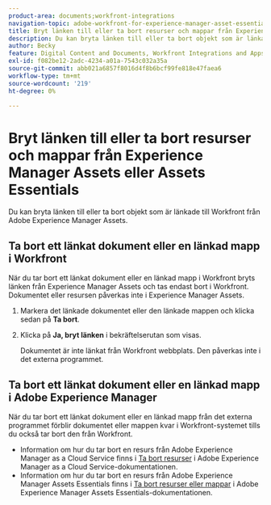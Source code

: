 ```yaml
---
product-area: documents;workfront-integrations
navigation-topic: adobe-workfront-for-experience-manager-asset-essentials
title: Bryt länken till eller ta bort resurser och mappar från Experience Manager Assets eller Assets Essentials
description: Du kan bryta länken till eller ta bort objekt som är länkade till Workfront från Adobe Experience Manager Assets.
author: Becky
feature: Digital Content and Documents, Workfront Integrations and Apps
exl-id: f082be12-2adc-4234-a01a-7543c032a35a
source-git-commit: abb021a6857f8016d4f8b6bcf99fe818e47faea6
workflow-type: tm+mt
source-wordcount: '219'
ht-degree: 0%

---
```


# Bryt länken till eller ta bort resurser och mappar från Experience Manager Assets eller Assets Essentials

Du kan bryta länken till eller ta bort objekt som är länkade till Workfront från Adobe Experience Manager Assets.

## Ta bort ett länkat dokument eller en länkad mapp i Workfront

När du tar bort ett länkat dokument eller en länkad mapp i Workfront bryts länken från Experience Manager Assets och tas endast bort i Workfront. Dokumentet eller resursen påverkas inte i Experience Manager Assets.

1. Markera det länkade dokumentet eller den länkade mappen och klicka sedan på **Ta bort**.
1. Klicka på **Ja, bryt länken** i bekräftelserutan som visas.

   Dokumentet är inte länkat från Workfront webbplats. Den påverkas inte i det externa programmet.

## Ta bort ett länkat dokument eller en länkad mapp i Adobe Experience Manager

När du tar bort ett länkat dokument eller en länkad mapp från det externa programmet förblir dokumentet eller mappen kvar i Workfront-systemet tills du också tar bort den från Workfront.

* Information om hur du tar bort en resurs från Adobe Experience Manager as a Cloud Service finns i [Ta bort resurser](https://experienceleague.adobe.com/docs/experience-manager-cloud-service/content/assets/manage/manage-digital-assets.html?lang=en#delete-assets) i Adobe Experience Manager as a Cloud Service-dokumentationen.
* Information om hur du tar bort en resurs från Adobe Experience Manager Assets Essentials finns i [Ta bort resurser eller mappar](https://experienceleague.adobe.com/docs/experience-manager-assets-essentials/help/add-delete.html?lang=en#delete-assets) i Adobe Experience Manager Assets Essentials-dokumentationen.














<!--
28
Late I have seen queries in multiple posts in support channels where they have questions …
How to delete linked assets/folder from Workfront side?
What happens if linked assets/folders are deleted on AEM side? etc
-->

